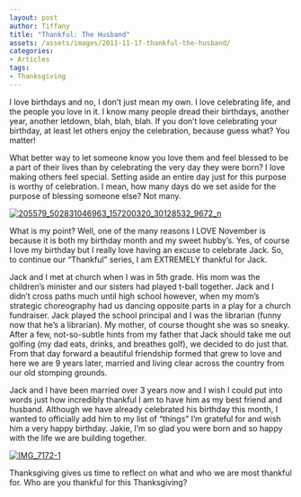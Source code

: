 ```yaml
---
layout: post
author: Tiffany
title: "Thankful: The Husband"
assets: /assets/images/2011-11-17-thankful-the-husband/
categories: 
- Articles
tags: 
- Thanksgiving
---
```


I love birthdays and no, I don’t just mean my own. I love celebrating life, and the people you love in it. I know many people dread their birthdays, another year, another letdown, blah, blah, blah. If you don’t love celebrating your birthday, at least let others enjoy the celebration, because guess what? You matter!

What better way to let someone know you love them and feel blessed to be a part of their lives than by celebrating the very day they were born? I love making others feel special. Setting aside an entire day just for this purpose is worthy of celebration. I mean, how many days do we set aside for the purpose of blessing someone else? Not many.

[![](jekyll_uploads/2011/11/205579_502831046963_157200320_30128532_9672_n-325x479.jpg "205579_502831046963_157200320_30128532_9672_n")](http://www.sweetpeonies.com/2011/11/thankful-the-husband/205579_502831046963_157200320_30128532_9672_n/)

What is my point? Well, one of the many reasons I LOVE November is because it is both my birthday month and my sweet hubby’s. Yes, of course I love my birthday but I really love having an excuse to celebrate Jack. So, to continue our “Thankful” series, I am EXTREMELY thankful for Jack.

Jack and I met at church when I was in 5th grade. His mom was the children’s minister and our sisters had played t-ball together. Jack and I didn’t cross paths much until high school however, when my mom’s strategic choreography had us dancing opposite parts in a play for a church fundraiser. Jack played the school principal and I was the librarian (funny now that he’s a librarian). My mother, of course thought she was so sneaky. After a few, not-so-subtle hints from my father that Jack should take me out golfing (my dad eats, drinks, and breathes golf), we decided to do just that. From that day forward a beautiful friendship formed that grew to love and here we are 9 years later, married and living clear across the country from our old stomping grounds.

Jack and I have been married over 3 years now and I wish I could put into words just how incredibly thankful I am to have him as my best friend and husband. Although we have already celebrated his birthday this month, I wanted to officially add him to my list of “things” I’m grateful for and wish him a very happy birthday. Jakie, I’m so glad you were born and so happy with the life we are building together.

[![](jekyll_uploads/2011/11/IMG_7172-1-575x383.jpg "IMG_7172-1")](http://www.sweetpeonies.com/2011/11/thankful-the-husband/img_7172-1/)

Thanksgiving gives us time to reflect on what and who we are most thankful for. Who are you thankful for this Thanksgiving?